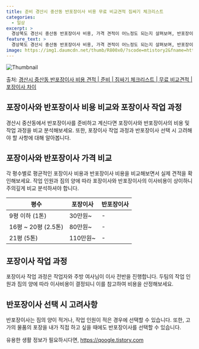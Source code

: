 ```yaml
---
title: 준비 경산시 중산동 반포장이사 비용 무료 비교견적 짐싸기 체크리스트
categories:
  - 일상
excerpt: >
  경상북도 경산시 중산동 반포장이사 비용, 가격 견적이 어느정도 되는지 살펴보며, 반포장이사를 준비함에 있어 짐싸기 준비 체크리스트가 무엇인지 보겠습니다. 마지막으로 포장이사와 차이점을 통해 무료 비교견적으로 어떤 것이 더 합리적인 선택인지 공유 드립니다.경산시 중산동 포장이사 견적 샘플 보기 👈 클릭경산시 중산동 포장이사 가격 살펴보기 👈 클릭경산시 중산동 반포장이사 평균 이사 비용평수경산시 중산동 평균 이사 비용원룸 이사9평 이하 (1톤)30만원~투룸/쓰리룸 이사16평 ~ 20평 (2.5톤)80만원~쓰리룸 이사21평 (5톤) ~110만원~우리집 무료 이사견적 받기 👈 클릭포장 vs 반포장: 이사 방식의 큰 차이점이사 비용과 작업 범위에 따른 포장과 반포장 이사의 주요 차이점은?포장이사는 전반적인 ..
feature_text: >
  경상북도 경산시 중산동 반포장이사 비용, 가격 견적이 어느정도 되는지 살펴보며, 반포장이사를 준비함에 있어 짐싸기 준비 체크리스트가 무엇인지 보겠습니다. 마지막으로 포장이사와 차이점을 통해 무료 비교견적으로 어떤 것이 더 합리적인 선택인지 공유 드립니다.경산시 중산동 포장이사 견적 샘플 보기 👈 클릭경산시 중산동 포장이사 가격 살펴보기 👈 클릭경산시 중산동 반포장이사 평균 이사 비용평수경산시 중산동 평균 이사 비용원룸 이사9평 이하 (1톤)30만원~투룸/쓰리룸 이사16평 ~ 20평 (2.5톤)80만원~쓰리룸 이사21평 (5톤) ~110만원~우리집 무료 이사견적 받기 👈 클릭포장 vs 반포장: 이사 방식의 큰 차이점이사 비용과 작업 범위에 따른 포장과 반포장 이사의 주요 차이점은?포장이사는 전반적인 ..
image: https://img1.daumcdn.net/thumb/R800x0/?scode=mtistory2&fname=https%3A%2F%2Fblog.kakaocdn.net%2Fdn%2FdOu6l8%2FbtsHdv4zqLR%2F2VfAiVTzoK0ckFgUMR2bS1%2Fimg.webp
---
```


![Thumbnail](https://img1.daumcdn.net/thumb/R800x0/?scode=mtistory2&fname=https%3A%2F%2Fblog.kakaocdn.net%2Fdn%2FdOu6l8%2FbtsHdv4zqLR%2F2VfAiVTzoK0ckFgUMR2bS1%2Fimg.webp)

<p>출처: <a href="https://qoogle.tistory.com/9414" rel="dofollow">경산시 중산동 반포장이사 비용 견적 | 준비 | 짐싸기 체크리스트 | 무료 비교견적 | 포장이사 차이</a> </p>

## 포장이사와 반포장이사 비용 비교와 포장이사 작업 과정

경산시 중산동에서 반포장이사를 준비하고 계신다면 포장이사와 반포장이사의 비용 및 작업 과정을 비교 분석해보세요. 또한, 포장이사 작업 과정과
반포장이사 선택 시 고려해야 할 사항에 대해 알아봅니다.

## 포장이사와 반포장이사 가격 비교

각 평수별로 평균적인 포장이사 비용과 반포장이사 비용을 비교해보면서 실제 견적을 확인해보세요. 작업 인원과 짐의 양에 따라 포장이사와
반포장이사의 이사비용이 상이하니 주의깊게 비교 분석하셔야 합니다.

**평수** | **포장이사** | **반포장이사**  
---|---|---  
9평 이하 (1톤) | 30만원~ | -  
16평 ~ 20평 (2.5톤) | 80만원~ | -  
21평 (5톤) | 110만원~ | -  
  
## 포장이사 작업 과정

포장이사 작업 과정은 작업자와 주방 여사님이 이사 전반을 진행합니다. 두팀의 작업 인원과 짐의 양에 따라 이사비용이 결정되니 이를 참고하여
비용을 산정해보세요.

## 반포장이사 선택 시 고려사항

반포장이사는 짐의 양이 적거나, 작업 인원이 적은 경우에 선택할 수 있습니다. 또한, 고가의 물품의 포장을 내가 직접 하고 싶을 때에도
반포장이사를 선택할 수 있습니다.

 

유용한 생활 정보가 필요하시다면, <a href="https://qoogle.tistory.com" rel="dofollow">https://qoogle.tistory.com</a>


